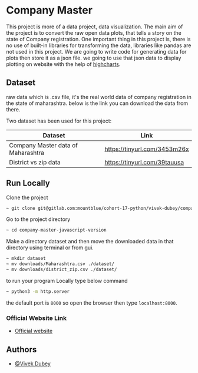 # Company Master

This project is more of a data project, data visualization. The main aim of the project is
to convert the raw open data plots, that tells a story on the state of Company registration.
One important thing in this project is, there is no use of built-in libraries for transforming
the data, libraries like pandas are not used in this project. We are going to write code for generating
data for plots then store it as a json file. we going to use that json data to display  plotting on website with the
help of [highcharts](https://www.highcharts.com/).



## Dataset

raw data which is .csv file, it's the real world data of company registration in the state of maharashtra.
below is the link you can download the data from there.

Two dataset has been used for this project:

| Dataset | Link |
| --- | --- |
| Company Master data of Maharashtra | https://tinyurl.com/3453m26x |
| District vs zip data | https://tinyurl.com/39tauusa |



## Run Locally

Clone the project

```bash
~ git clone git@gitlab.com:mountblue/cohort-17-python/vivek-dubey/company-master-javascript-version.git
```

Go to the project directory

```bash
~ cd company-master-javascript-version
```

Make a directory dataset and then move the downloaded data in that directory using terminal or from gui.

```bash
~ mkdir dataset
~ mv downloads/Maharashtra.csv ./dataset/
~ mv downloads/district_zip.csv ./dataset/
```

to run your program Locally type below command

```bash
~ python3 -m http.server
```
the default port is `8000` so open the browser then type `localhost:8000`.


### Official Website Link

* [Official website](https://company-master-vivek.herokuapp.com/)

## Authors

- [@Vivek Dubey]()




